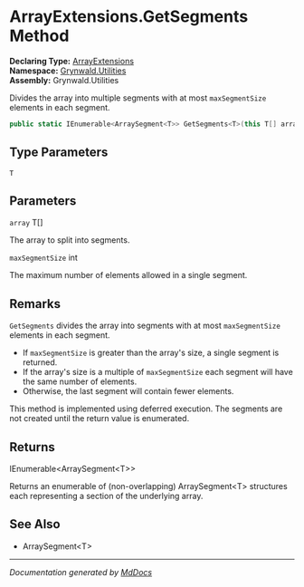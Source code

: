 ﻿<!--  
  <auto-generated>   
    The contents of this file were generated by a tool.  
    Changes to this file may be list if the file is regenerated  
  </auto-generated>   
-->

# ArrayExtensions.GetSegments Method

**Declaring Type:** [ArrayExtensions](../index.md)  
**Namespace:** [Grynwald.Utilities](../../index.md)  
**Assembly:** Grynwald.Utilities

Divides the array into multiple segments with at most `maxSegmentSize` elements in each segment.

```csharp
public static IEnumerable<ArraySegment<T>> GetSegments<T>(this T[] array, int maxSegmentSize);
```

## Type Parameters

`T`

## Parameters

`array`  T\[\]

The array to split into segments.

`maxSegmentSize`  int

The maximum number of elements allowed in a single segment.

## Remarks

`GetSegments` divides the array into segments with at most `maxSegmentSize` elements in each segment.

- If `maxSegmentSize` is greater than the array's size, a single segment is returned.
- If the array's size is a multiple of `maxSegmentSize` each segment will have the same number of elements.
- Otherwise, the last segment will contain fewer elements.

This method is implemented using deferred execution. The segments are not created until the return value is enumerated.

## Returns

IEnumerable\<ArraySegment\<T\>\>

Returns an enumerable of (non\-overlapping) ArraySegment\<T\> structures each representing a section of the underlying array.

## See Also

- ArraySegment\<T\>

___

*Documentation generated by [MdDocs](https://github.com/ap0llo/mddocs)*
